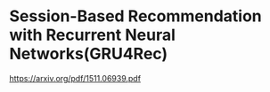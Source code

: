 # Session-Based Recommendation with Recurrent Neural Networks(GRU4Rec)

https://arxiv.org/pdf/1511.06939.pdf

